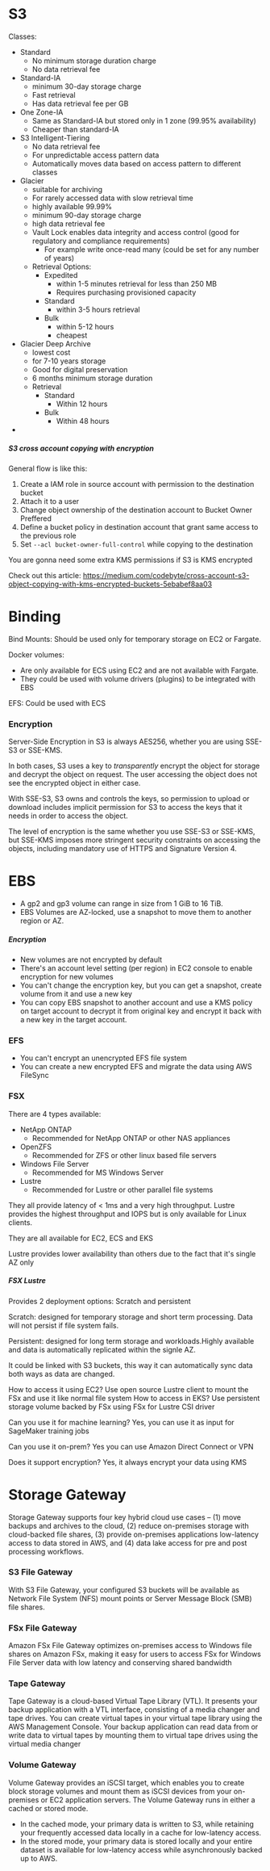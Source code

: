 
# S3

Classes:

- Standard
	- No minimum storage duration charge
	- No data retrieval fee
- Standard-IA
	- minimum 30-day storage charge
	- Fast retrieval
	- Has data retrieval fee per GB
- One Zone-IA
	- Same as Standard-IA but stored only in 1 zone (99.95% availability)
	- Cheaper than standard-IA
- S3 Intelligent-Tiering
	- No data retrieval fee
	- For unpredictable access pattern data
	- Automatically moves data based on access pattern to different classes
- Glacier
	- suitable for archiving
	- For rarely accessed data with slow retrieval time
	- highly available 99.99%
	- minimum 90-day storage charge
	- high data retrieval fee
	- Vault Lock enables data integrity and access control (good for regulatory and compliance requirements)
		- For example write once-read many (could be set for any number of years)
	- Retrieval Options:
		- Expedited
			- within 1-5 minutes retrieval for less than 250 MB
			- Requires purchasing provisioned capacity
		- Standard
			- within 3-5 hours retrieval
		- Bulk
			- within 5-12 hours
			- cheapest
- Glacier Deep Archive
	- lowest cost
	- for 7-10 years storage
	- Good for digital preservation
	- 6 months minimum storage duration
	- Retrieval
		- Standard
			- Within 12 hours
		- Bulk
			- Within 48 hours
- 

##### S3 cross account copying with encryption

General flow is like this:
1. Create a IAM role in source account with permission to the destination bucket
2. Attach it to a user
3. Change object ownership of the destination account to Bucket Owner Preffered
4. Define a bucket policy in destination account that grant same access to the previous role
5. Set `--acl bucket-owner-full-control`  while copying to the destination

You are gonna need some extra KMS permissions if S3 is KMS encrypted

Check out this article:
https://medium.com/codebyte/cross-account-s3-object-copying-with-kms-encrypted-buckets-5ebabef8aa03

# Binding

Bind Mounts: Should be used only for temporary storage on EC2 or Fargate.

Docker volumes:
- Are only available for ECS using EC2 and are not available with Fargate.
- They could be used with volume drivers (plugins) to be integrated with EBS

EFS: Could be used with ECS

### Encryption
Server-Side Encryption in S3 is always AES256, whether you are using SSE-S3 or SSE-KMS.

In both cases, S3 uses a key to _transparently_ encrypt the object for storage and decrypt the object on request. The user accessing the object does not see the encrypted object in either case.

With SSE-S3, S3 owns and controls the keys, so permission to upload or download includes implicit permission for S3 to access the keys that it needs in order to access the object.

The level of encryption is the same whether you use SSE-S3 or SSE-KMS, but SSE-KMS imposes more stringent security constraints on accessing the objects, including mandatory use of HTTPS and Signature Version 4.


# EBS

- A gp2 and gp3 volume can range in size from 1 GiB to 16 TiB.
- EBS Volumes are AZ-locked, use a snapshot to move them to another region or AZ.

##### Encryption
- New volumes are not encrypted by default
- There's an account level setting (per region) in EC2 console to enable encryption for new volumes
- You can't change the encryption key, but you can get a snapshot, create volume from it and use a new key
- You can copy EBS snapshot to another account and use a KMS policy on target account to decrypt it from original key and encrypt it back with a new key in the target account.


### EFS
- You can't encrypt an unencrypted EFS file system
- You can create a new encrypted EFS and migrate the data using AWS FileSync


### FSX
There are 4 types available:
- NetApp ONTAP
	- Recommended for NetApp ONTAP or other NAS appliances
- OpenZFS
	- Recommended for ZFS or other linux based file servers
- Windows File Server
	- Recommended for MS Windows Server
- Lustre
	- Recommended for Lustre or other parallel file systems

They all provide latency of < 1ms and a very high throughput. Lustre provides the highest throughput and IOPS but is only available for Linux clients.

They are all available for EC2, ECS and EKS

Lustre provides lower availability than others due to the fact that it's single AZ only

##### FSX Lustre
Provides 2 deployment options: Scratch and persistent

Scratch: designed for temporary storage and short term processing. Data will not persist if file system fails.

Persistent: designed for long term storage and workloads.Highly available and data is automatically replicated within the signle AZ. 

It could be linked with S3 buckets, this way it can automatically sync data both ways as data are changed.

How to access it using EC2?
	Use open source Lustre client to mount the FSx and use it like normal file system
How to access in EKS?
	Use persistent storage volume backed by FSx using FSx for Lustre CSI driver

Can you use it for machine learning?
	Yes,  you can use it as input for SageMaker training jobs

Can you use it on-prem?
	Yes you can use Amazon Direct Connect or VPN

Does it support encryption?
	Yes, it always encrypt your data using KMS

# Storage Gateway

Storage Gateway supports four key hybrid cloud use cases – (1) move backups and archives to the cloud, (2) reduce on-premises storage with cloud-backed file shares, (3) provide on-premises applications low-latency access to data stored in AWS, and (4) data lake access for pre and post processing workflows.

### S3 File Gateway

With S3 File Gateway, your configured S3 buckets will be available as Network File System (NFS) mount points or Server Message Block (SMB) file shares.

### FSx File Gateway
Amazon FSx File Gateway optimizes on-premises access to Windows file shares on Amazon FSx, making it easy for users to access FSx for Windows File Server data with low latency and conserving shared bandwidth

### Tape Gateway
Tape Gateway is a cloud-based Virtual Tape Library (VTL). It presents your backup application with a VTL interface, consisting of a media changer and tape drives. You can create virtual tapes in your virtual tape library using the AWS Management Console. Your backup application can read data from or write data to virtual tapes by mounting them to virtual tape drives using the virtual media changer

### Volume Gateway
Volume Gateway provides an iSCSI target, which enables you to create block storage volumes and mount them as iSCSI devices from your on-premises or EC2 application servers. The Volume Gateway runs in either a cached or stored mode.

- In the cached mode, your primary data is written to S3, while retaining your frequently accessed data locally in a cache for low-latency access.
- In the stored mode, your primary data is stored locally and your entire dataset is available for low-latency access while asynchronously backed up to AWS.

